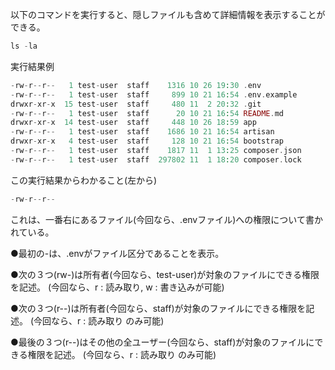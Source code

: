 以下のコマンドを実行すると、隠しファイルも含めて詳細情報を表示することができる。

```php
ls -la
```

実行結果例

```php
-rw-r--r--   1 test-user  staff    1316 10 26 19:30 .env
-rw-r--r--   1 test-user  staff     899 10 21 16:54 .env.example
drwxr-xr-x  15 test-user  staff     480 11  2 20:32 .git
-rw-r--r--   1 test-user  staff      20 10 21 16:54 README.md
drwxr-xr-x  14 test-user  staff     448 10 26 18:59 app
-rw-r--r--   1 test-user  staff    1686 10 21 16:54 artisan
drwxr-xr-x   4 test-user  staff     128 10 21 16:54 bootstrap
-rw-r--r--   1 test-user  staff    1817 11  1 13:25 composer.json
-rw-r--r--   1 test-user  staff  297802 11  1 18:20 composer.lock
```

この実行結果からわかること(左から)

```php
-rw-r--r-- 
```

これは、一番右にあるファイル(今回なら、.envファイル)への権限について書かれている。

●最初の-は、.envがファイル区分であることを表示。

●次の３つ(rw-)は所有者(今回なら、test-user)が対象のファイルにできる権限を記述。
(今回なら、r : 読み取り, w : 書き込みが可能)

●次の３つ(r--)は所有者(今回なら、staff)が対象のファイルにできる権限を記述。
(今回なら、r : 読み取り のみ可能)

●最後の３つ(r--)はその他の全ユーザー(今回なら、staff)が対象のファイルにできる権限を記述。
(今回なら、r : 読み取り のみ可能)
